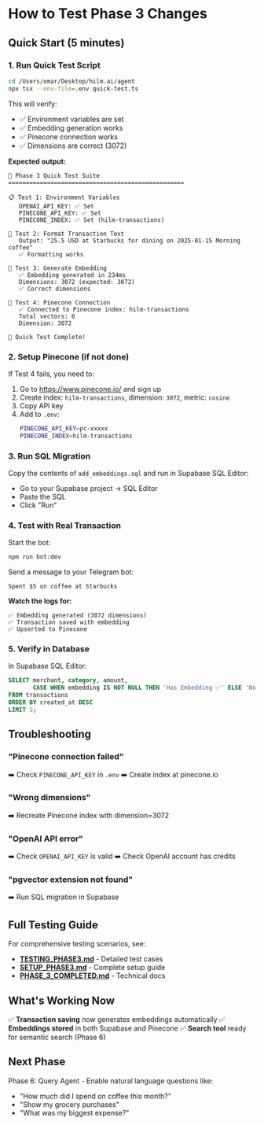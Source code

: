 # How to Test Phase 3 Changes

## Quick Start (5 minutes)

### 1. Run Quick Test Script

```bash
cd /Users/omar/Desktop/hilm.ai/agent
npx tsx --env-file=.env quick-test.ts
```

This will verify:
- ✅ Environment variables are set
- ✅ Embedding generation works
- ✅ Pinecone connection works
- ✅ Dimensions are correct (3072)

**Expected output:**
```
🧪 Phase 3 Quick Test Suite
==================================================

📋 Test 1: Environment Variables
   OPENAI_API_KEY: ✅ Set
   PINECONE_API_KEY: ✅ Set
   PINECONE_INDEX: ✅ Set (hilm-transactions)

📝 Test 2: Format Transaction Text
   Output: "25.5 USD at Starbucks for dining on 2025-01-15 Morning coffee"
   ✅ Formatting works

🔢 Test 3: Generate Embedding
   ✅ Embedding generated in 234ms
   Dimensions: 3072 (expected: 3072)
   ✅ Correct dimensions

📡 Test 4: Pinecone Connection
   ✅ Connected to Pinecone index: hilm-transactions
   Total vectors: 0
   Dimension: 3072

🎉 Quick Test Complete!
```

### 2. Setup Pinecone (if not done)

If Test 4 fails, you need to:
1. Go to https://www.pinecone.io/ and sign up
2. Create index: `hilm-transactions`, dimension: `3072`, metric: `cosine`
3. Copy API key
4. Add to `.env`:
   ```bash
   PINECONE_API_KEY=pc-xxxxx
   PINECONE_INDEX=hilm-transactions
   ```

### 3. Run SQL Migration

Copy the contents of `add_embeddings.sql` and run in Supabase SQL Editor:
- Go to your Supabase project → SQL Editor
- Paste the SQL
- Click "Run"

### 4. Test with Real Transaction

Start the bot:
```bash
npm run bot:dev
```

Send a message to your Telegram bot:
```
Spent $5 on coffee at Starbucks
```

**Watch the logs for:**
```
✅ Embedding generated (3072 dimensions)
✅ Transaction saved with embedding
✅ Upserted to Pinecone
```

### 5. Verify in Database

In Supabase SQL Editor:
```sql
SELECT merchant, category, amount,
       CASE WHEN embedding IS NOT NULL THEN 'Has Embedding ✅' ELSE 'No Embedding ❌' END
FROM transactions
ORDER BY created_at DESC
LIMIT 5;
```

## Troubleshooting

### "Pinecone connection failed"
➡️ Check `PINECONE_API_KEY` in `.env`
➡️ Create index at pinecone.io

### "Wrong dimensions"
➡️ Recreate Pinecone index with dimension=3072

### "OpenAI API error"
➡️ Check `OPENAI_API_KEY` is valid
➡️ Check OpenAI account has credits

### "pgvector extension not found"
➡️ Run SQL migration in Supabase

## Full Testing Guide

For comprehensive testing scenarios, see:
- **[TESTING_PHASE3.md](TESTING_PHASE3.md)** - Detailed test cases
- **[SETUP_PHASE3.md](SETUP_PHASE3.md)** - Complete setup guide
- **[PHASE_3_COMPLETED.md](PHASE_3_COMPLETED.md)** - Technical docs

## What's Working Now

✅ **Transaction saving** now generates embeddings automatically
✅ **Embeddings stored** in both Supabase and Pinecone
✅ **Search tool** ready for semantic search (Phase 6)

## Next Phase

Phase 6: Query Agent - Enable natural language questions like:
- "How much did I spend on coffee this month?"
- "Show my grocery purchases"
- "What was my biggest expense?"

